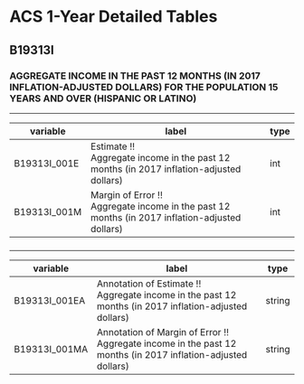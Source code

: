 # ACS 1-Year Detailed Tables

## B19313I

### AGGREGATE INCOME IN THE PAST 12 MONTHS (IN 2017 INFLATION-ADJUSTED DOLLARS) FOR THE POPULATION 15 YEARS AND OVER (HISPANIC OR LATINO)

___

| variable | label | type |
| ----- | ----- | ----- |
| B19313I_001E | Estimate !!<br>Aggregate income in the past 12 months (in 2017 inflation-adjusted dollars) | int |
| B19313I_001M | Margin of Error !!<br>Aggregate income in the past 12 months (in 2017 inflation-adjusted dollars) | int |
### 

___

| variable | label | type |
| ----- | ----- | ----- |
| B19313I_001EA | Annotation of Estimate !!<br>Aggregate income in the past 12 months (in 2017 inflation-adjusted dollars) | string |
| B19313I_001MA | Annotation of Margin of Error !!<br>Aggregate income in the past 12 months (in 2017 inflation-adjusted dollars) | string |

